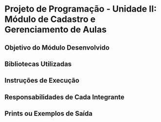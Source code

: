 # Projeto de Programação - Unidade II: Módulo de Cadastro e Gerenciamento de Aulas

## Objetivo do Módulo Desenvolvido

## Bibliotecas Utilizadas

## Instruções de Execução

## Responsabilidades de Cada Integrante

## Prints ou Exemplos de Saída
